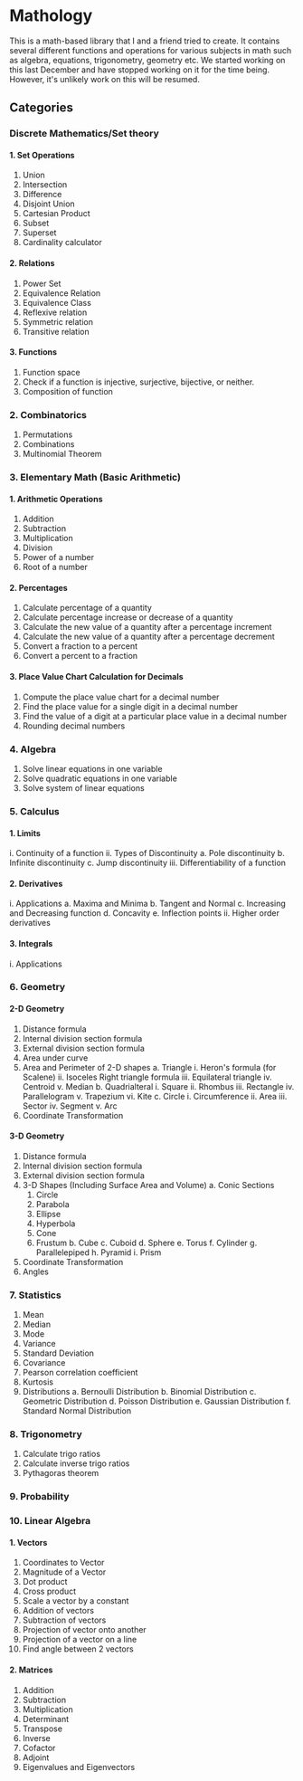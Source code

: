 # Mathology
This is a math-based library that I and a friend tried to create. It contains several different functions and operations for various subjects in math such as algebra, equations, trigonometry, geometry etc. We started working on this last December and have stopped working on it for the time being. However, it's unlikely work on this will be resumed.

## Categories

### Discrete Mathematics/Set theory
#### 1. Set Operations
  1. Union
  2. Intersection
  3. Difference
  4. Disjoint Union
  5. Cartesian Product
  6. Subset
  7. Superset
  8. Cardinality calculator
#### 2. Relations
  1. Power Set
  2. Equivalence Relation
  3. Equivalence Class
  4. Reflexive relation
  5. Symmetric relation
  6. Transitive relation
#### 3. Functions
  1. Function space
  2. Check if a function is injective, surjective, bijective, or neither.
  3. Composition of function

### 2. Combinatorics
1. Permutations
2. Combinations
3. Multinomial Theorem

###	3. Elementary Math (Basic Arithmetic)
#### 1. Arithmetic Operations
  1. Addition
  2. Subtraction
  3. Multiplication
  4. Division
  5. Power of a number
  6. Root of a number
#### 2. Percentages
  1. Calculate percentage of a quantity
  2. Calculate percentage increase or decrease of a quantity
  3. Calculate the new value of a quantity after a percentage increment
  4. Calculate the new value of a quantity after a percentage decrement
  5. Convert a fraction to a percent
  6. Convert a percent to a fraction
#### 3. Place Value Chart Calculation for Decimals
  1. Compute the place value chart for a decimal number
  2. Find the place value for a single digit in a decimal number
  3. Find the value of a digit at a particular place value in a decimal number
  4. Rounding decimal numbers

### 4. Algebra
1. Solve linear equations in one variable
2. Solve quadratic equations in one variable
3. Solve system of linear equations

###	5. Calculus
#### 1. Limits
   i. Continuity of a function
   ii. Types of Discontinuity
    a. Pole discontinuity
    b. Infinite discontinuity
    c. Jump discontinuity
   iii. Differentiability of a function
#### 2. Derivatives
   i. Applications
    a. Maxima and Minima
    b. Tangent and Normal
    c. Increasing and Decreasing function
    d. Concavity
    e. Inflection points
   ii. Higher order derivatives
#### 3. Integrals
  i. Applications

###	6. Geometry
#### 2-D Geometry
  1. Distance formula
  2. Internal division section formula
  3. External division section formula
  4. Area under curve
  5. Area and Perimeter of 2-D shapes
    a. Triangle
     i. Heron's formula (for Scalene)
     ii. Isoceles Right triangle formula
     iii. Equilateral triangle
     iv. Centroid
     v. Median
    b. Quadrialteral
      i. Square
      ii. Rhombus
      iii. Rectangle
      iv. Parallelogram
      v. Trapezium
      vi. Kite
    c. Circle
      i. Circumference
      ii. Area
      iii. Sector
      iv. Segment
      v. Arc
  6. Coordinate Transformation
#### 3-D Geometry
  1. Distance formula
  2. Internal division section formula
  3. External division section formula
  4. 3-D Shapes (Including Surface Area and Volume)
    a. Conic Sections
      1. Circle
      2. Parabola
      3. Ellipse
      4. Hyperbola
      5. Cone
      6. Frustum
    b. Cube
    c. Cuboid
    d. Sphere
    e. Torus
    f. Cylinder
    g. Parallelepiped
    h. Pyramid
    i. Prism
   5. Coordinate Transformation
   6. Angles
   
    
### 7. Statistics
1. Mean
2. Median
3. Mode
4. Variance
5. Standard Deviation
6. Covariance
7. Pearson correlation coefficient
8. Kurtosis
9. Distributions
  a. Bernoulli Distribution
  b. Binomial Distribution
  c. Geometric Distribution
  d. Poisson Distribution
  e. Gaussian Distribution
  f. Standard Normal Distribution

###	8. Trigonometry
1. Calculate trigo ratios
2. Calculate inverse trigo ratios
3. Pythagoras theorem

###	9. Probability

###	10. Linear Algebra
#### 1. Vectors
  1. Coordinates to Vector
  2. Magnitude of a Vector
  3. Dot product
  4. Cross product
  5. Scale a vector by a constant
  6. Addition of vectors
  7. Subtraction of vectors
  8. Projection of vector onto another
  9. Projection of a vector on a line
  10. Find angle between 2 vectors
#### 2. Matrices
  1. Addition
  2. Subtraction
  3. Multiplication
  4. Determinant
  5. Transpose
  6. Inverse
  7. Cofactor
  8. Adjoint
  9. Eigenvalues and Eigenvectors











